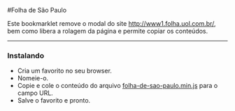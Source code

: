 #Folha de São Paulo

Este bookmarklet remove o modal do site http://www1.folha.uol.com.br/, bem como libera a rolagem da página e permite copiar os conteúdos.

---

### Instalando

* Cria um favorito no seu browser.
* Nomeie-o.
* Copie e cole o conteúdo do arquivo [folha-de-sao-paulo.min.js](http://raw.githubusercontent.com/fernandosavio/bookmarklets/master/folha-de-sao-paulo/folha-de-sao-paulo.min.js) para o campo URL.
* Salve o favorito e pronto.
